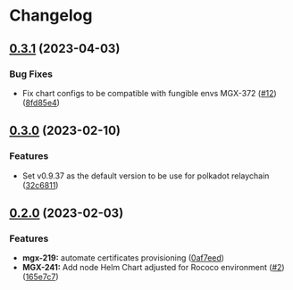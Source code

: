 # Changelog

## [0.3.1](https://github.com/mangata-finance/helm-charts/compare/relaychain-testnet-v0.3.0...relaychain-testnet-v0.3.1) (2023-04-03)


### Bug Fixes

* Fix chart configs to be compatible with fungible envs MGX-372 ([#12](https://github.com/mangata-finance/helm-charts/issues/12)) ([8fd85e4](https://github.com/mangata-finance/helm-charts/commit/8fd85e4554a2e963f79a4004fa024cef1de4017a))

## [0.3.0](https://github.com/mangata-finance/helm-charts/compare/relaychain-testnet-v0.2.0...relaychain-testnet-v0.3.0) (2023-02-10)


### Features

* Set v0.9.37 as the default version to be use for polkadot relaychain ([32c6811](https://github.com/mangata-finance/helm-charts/commit/32c681167df1af1697dab9aae42c509c4165b720))

## [0.2.0](https://github.com/mangata-finance/helm-charts/compare/relaychain-testnet-v0.1.0...relaychain-testnet-v0.2.0) (2023-02-03)


### Features

* **mgx-219:** automate certificates provisioning ([0af7eed](https://github.com/mangata-finance/helm-charts/commit/0af7eed288df35f23b1622488faac82319d53138))
* **MGX-241:** Add node Helm Chart adjusted for Rococo environment ([#2](https://github.com/mangata-finance/helm-charts/issues/2)) ([165e7c7](https://github.com/mangata-finance/helm-charts/commit/165e7c73f0578f5758dc0af41888bfc3be1265cf))
